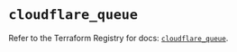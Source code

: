 # `cloudflare_queue`

Refer to the Terraform Registry for docs: [`cloudflare_queue`](https://registry.terraform.io/providers/cloudflare/cloudflare/5.6.0/docs/resources/queue).
